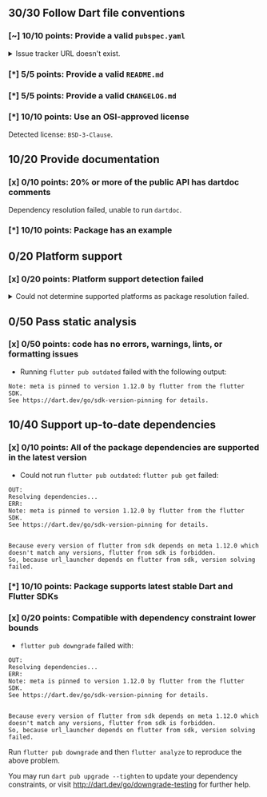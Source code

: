 ## 30/30 Follow Dart file conventions

### [~] 10/10 points: Provide a valid `pubspec.yaml`

<details>
<summary>
Issue tracker URL doesn't exist.
</summary>

At the time of the analysis `https://github.com/flutter/flutter/issues?q=is%3Aissue+is%3Aopen+label%3A%22p%3A+url_launcher%22` was unreachable. Make sure that the website is reachable via [`HEAD`](https://developer.mozilla.org/en-US/docs/Web/HTTP/Methods/HEAD) requests.
</details>

### [*] 5/5 points: Provide a valid `README.md`


### [*] 5/5 points: Provide a valid `CHANGELOG.md`


### [*] 10/10 points: Use an OSI-approved license

Detected license: `BSD-3-Clause`.

## 10/20 Provide documentation

### [x] 0/10 points: 20% or more of the public API has dartdoc comments

Dependency resolution failed, unable to run `dartdoc`.

### [*] 10/10 points: Package has an example


## 0/20 Platform support

### [x] 0/20 points: Platform support detection failed

<details>
<summary>
Could not determine supported platforms as package resolution failed.
</summary>

Run `flutter pub get` for more information.
</details>

## 0/50 Pass static analysis

### [x] 0/50 points: code has no errors, warnings, lints, or formatting issues

* Running `flutter pub outdated` failed with the following output:

```
Note: meta is pinned to version 1.12.0 by flutter from the flutter SDK.
See https://dart.dev/go/sdk-version-pinning for details.
```


## 10/40 Support up-to-date dependencies

### [x] 0/10 points: All of the package dependencies are supported in the latest version

* Could not run `flutter pub outdated`: `flutter pub get` failed:

```
OUT:
Resolving dependencies...
ERR:
Note: meta is pinned to version 1.12.0 by flutter from the flutter SDK.
See https://dart.dev/go/sdk-version-pinning for details.


Because every version of flutter from sdk depends on meta 1.12.0 which doesn't match any versions, flutter from sdk is forbidden.
So, because url_launcher depends on flutter from sdk, version solving failed.
```

### [*] 10/10 points: Package supports latest stable Dart and Flutter SDKs


### [x] 0/20 points: Compatible with dependency constraint lower bounds

* `flutter pub downgrade` failed with:

```
OUT:
Resolving dependencies...
ERR:
Note: meta is pinned to version 1.12.0 by flutter from the flutter SDK.
See https://dart.dev/go/sdk-version-pinning for details.


Because every version of flutter from sdk depends on meta 1.12.0 which doesn't match any versions, flutter from sdk is forbidden.
So, because url_launcher depends on flutter from sdk, version solving failed.
```

Run `flutter pub downgrade` and then `flutter analyze` to reproduce the above problem.

You may run `dart pub upgrade --tighten` to update your dependency constraints, or visit http://dart.dev/go/downgrade-testing for further help.